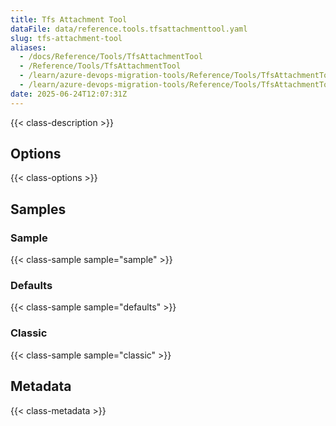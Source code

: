 ```yaml
---
title: Tfs Attachment Tool
dataFile: data/reference.tools.tfsattachmenttool.yaml
slug: tfs-attachment-tool
aliases:
  - /docs/Reference/Tools/TfsAttachmentTool
  - /Reference/Tools/TfsAttachmentTool
  - /learn/azure-devops-migration-tools/Reference/Tools/TfsAttachmentTool
  - /learn/azure-devops-migration-tools/Reference/Tools/TfsAttachmentTool/index.md
date: 2025-06-24T12:07:31Z
---
```


{{< class-description >}}

## Options

{{< class-options >}}

## Samples

### Sample

{{< class-sample sample="sample" >}}

### Defaults

{{< class-sample sample="defaults" >}}

### Classic

{{< class-sample sample="classic" >}}

## Metadata

{{< class-metadata >}}
